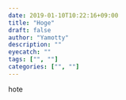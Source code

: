 ```yaml
---
date: 2019-01-10T10:22:16+09:00
title: "Hoge"
draft: false
author: "Yamotty"
description: ""
eyecatch: ""
tags: ["", ""]
categories: ["", ""]
---
```



hote
